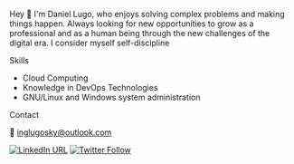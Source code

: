 Hey 👋 I'm Daniel Lugo, who enjoys solving complex problems and making things happen. Always looking for new opportunities to grow as a professional and as a human being through the new challenges of the digital era. I consider myself self-discipline


Skills

- Cloud Computing
- Knowledge in DevOps Technologies
- GNU/Linux and Windows system administration

Contact

💌 inglugosky@outlook.com

<a href="https://www.linkedin.com/in/lugosky/" target="_blank"><img alt="LinkedIn URL" src="https://img.shields.io/twitter/url?label=lugosky&logo=linkedin&style=social&url=https%3A%2F%2Fwww.linkedin.com%2Fin%2lugosky%2F"></a>
<a href="https://twitter.com/Lugosky_" target="_blank"><img alt="Twitter Follow" src="https://img.shields.io/twitter/follow/Lugosky_?label=S%C3%ADgueme%20en%20%40Lugosky_&style=social"></a>

<!--
**kratos02/lugosky** is a ✨ _special_ ✨ repository because its `README.md` (this file) appears on your GitHub profile.
